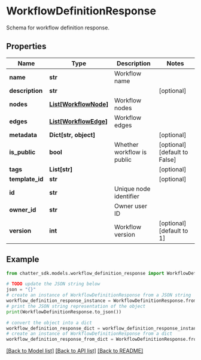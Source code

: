 # WorkflowDefinitionResponse

Schema for workflow definition response.

## Properties

Name | Type | Description | Notes
------------ | ------------- | ------------- | -------------
**name** | **str** | Workflow name | 
**description** | **str** |  | [optional] 
**nodes** | [**List[WorkflowNode]**](WorkflowNode.md) | Workflow nodes | 
**edges** | [**List[WorkflowEdge]**](WorkflowEdge.md) | Workflow edges | 
**metadata** | **Dict[str, object]** |  | [optional] 
**is_public** | **bool** | Whether workflow is public | [optional] [default to False]
**tags** | **List[str]** |  | [optional] 
**template_id** | **str** |  | [optional] 
**id** | **str** | Unique node identifier | 
**owner_id** | **str** | Owner user ID | 
**version** | **int** | Workflow version | [optional] [default to 1]

## Example

```python
from chatter_sdk.models.workflow_definition_response import WorkflowDefinitionResponse

# TODO update the JSON string below
json = "{}"
# create an instance of WorkflowDefinitionResponse from a JSON string
workflow_definition_response_instance = WorkflowDefinitionResponse.from_json(json)
# print the JSON string representation of the object
print(WorkflowDefinitionResponse.to_json())

# convert the object into a dict
workflow_definition_response_dict = workflow_definition_response_instance.to_dict()
# create an instance of WorkflowDefinitionResponse from a dict
workflow_definition_response_from_dict = WorkflowDefinitionResponse.from_dict(workflow_definition_response_dict)
```
[[Back to Model list]](../README.md#documentation-for-models) [[Back to API list]](../README.md#documentation-for-api-endpoints) [[Back to README]](../README.md)


